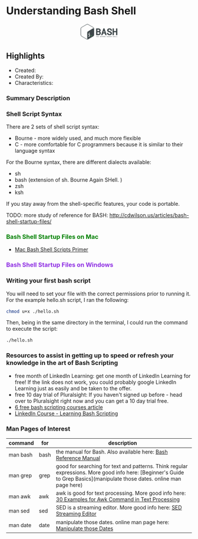 # Understanding Bash Shell

<p align="center">
  <img src="assets/logo.png" alt="c#" width="100"/>
</p>

## Highlights

- Created:
- Created By:
- Characteristics:

### Summary Description

### Shell Script Syntax

There are 2 sets of shell script syntax:

- Bourne - more widely used, and much more flexible
- C - more comfortable for C programmers because it is similar to their language syntax

For the Bourne syntax, there are different dialects available:

- sh
- bash (extension of sh. Bourne Again SHell. )
- zsh
- ksh

If you stay away from the shell-specific features, your code is portable.

TODO: more study of reference for BASH: http://cdwilson.us/articles/bash-shell-startup-files/

### <span style="color:green">Bash Shell Startup Files on Mac</span>

- [Mac Bash Shell Scripts Primer](https://developer.apple.com/library/archive/documentation/OpenSource/Conceptual/ShellScripting/shell_scripts/shell_scripts.html#//apple_ref/doc/uid/TP40004268-CH237-SW3)

### <span style="color:#8f30e3">Bash Shell Startup Files on Windows</span>

### Writing your first bash script

You will need to set your file with the correct permissions prior to running it. For the example hello.sh script, I ran the following:

```Bash
chmod u+x ./hello.sh
```

Then, being in the same directory in the terminal, I could run the command to execute the script:

```Bash
./hello.sh
```

### Resources to assist in getting up to speed or refresh your knowledge in the art of Bash Scripting

- free month of LinkedIn Learning: get one month of LinkedIn Learning for free! If the link does not work, you could probably google LinkedIn Learning just as easily and be taken to the offer.
- free 10 day trial of Pluralsight: If you haven't signed up before - head over to Pluralsight right now and you can get a 10 day trial free.
- [6 free bash scripting courses article](https://medium.com/javarevisited/6-free-courses-to-learn-bash-shell-scripting-in-linux-and-unix-a50461ecd4fe)
- [LinkedIn Course - Learning Bash Scripting](https://www.linkedin.com/learning/learning-bash-scripting/welcome?u=75159394)

### Man Pages of Interest

| command  | for  | description                                                                                                                                                               |
| -------- | ---- | ------------------------------------------------------------------------------------------------------------------------------------------------------------------------- |
| man bash | bash | the manual for Bash. Also available here: [Bash Reference Manual](https://www.gnu.org/savannah-checkouts/gnu/bash/manual/bash.html)                                       |
| man grep | grep | good for searching for text and patterns. Think regular expressions. More good info here: [Beginner's Guide to Grep Basics](manipulate those dates. online man page here) |
| man awk  | awk  | awk is good for text processing. More good info here: [30 Examples for Awk Command in Text Processing](https://likegeeks.com/awk-command/)                                |
| man sed  | sed  | SED is a streaming editor. More good info here: [SED Streaming Editor](https://www.gnu.org/software/sed/manual/sed.html)                                                  |
| man date | date | manipulate those dates. online man page here: [Manipulate those Dates](https://ss64.com/bash/date.html)                                                                   |

###
